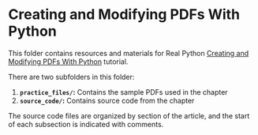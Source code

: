 # Creating and Modifying PDFs With Python

This folder contains resources and materials for Real Python [Creating and Modifying PDFs With Python](https://realpython.com/creating-modifying-pdf/) tutorial.

There are two subfolders in this folder:

1. **`practice_files/`:** Contains the sample PDFs used in the chapter
2. **`source_code/`:** Contains source code from the chapter

The source code files are organized by section of the article, and the start of each subsection is indicated with comments.
